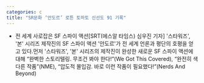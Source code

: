 ```yaml
---
categories: c
title: "SR문화 ‘안도르’ 로튼 토마토 신선도 91 기록"
---
```

- 전 세계 사로잡은 SF 스파이 액션[SRT(에스알 타임스) 심우진 기자] &#39;스타워즈&#39;, &#39;본&#39; 시리즈 제작진의 SF 스파이 액션 &#39;안도르&#39;가 전 세계 언론과 평단의 호평을 얻고 있다.먼저 &#39;스타워즈&#39;, &#39;본&#39; 시리즈의 제작진이 완성한 새로운 SF 스파이 액션에 대해 “완벽한 스토리텔링. 무조건 봐야 한다!”(We Got This Covered), “완전히 색다른 작품”(NME), “압도적 몰입감. 바로 이런 작품이 필요했다!”(Nerds And Beyond)